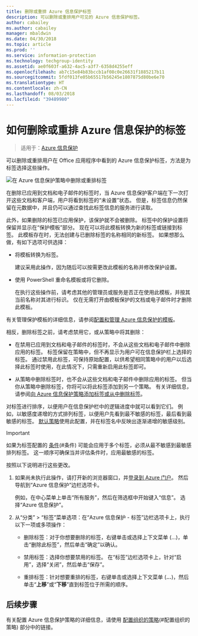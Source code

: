 ```yaml
---
title: 删除或重排 Azure 信息保护标签
description: 可以删除或重排用户可见的 Azure 信息保护标签。
author: cabailey
ms.author: cabailey
manager: mbaldwin
ms.date: 04/30/2018
ms.topic: article
ms.prod: ''
ms.service: information-protection
ms.technology: techgroup-identity
ms.assetid: ae0f603f-a632-4ac5-a3f7-6358d4255eff
ms.openlocfilehash: ab7c15e84b83bccb1af08c0e26631f1885217b11
ms.sourcegitcommit: 5fdf013fe05b65517b56245e1807875d80be6e70
ms.translationtype: HT
ms.contentlocale: zh-CN
ms.lasthandoff: 08/03/2018
ms.locfileid: "39489980"
---
```

# <a name="how-to-delete-or-reorder-a-label-for-azure-information-protection"></a>如何删除或重排 Azure 信息保护的标签

>适用于：[Azure 信息保护](https://azure.microsoft.com/pricing/details/information-protection)

可以删除或重排用户在 Office 应用程序中看到的 Azure 信息保护标签，方法是为标签选择这些操作。

![在 Azure 信息保护策略中删除或重排标签](./media/info-protect-contextmenu.png)

在删除已应用到文档和电子邮件的标签时，当 Azure 信息保护客户端在下一次打开这些文档和客户端，用户将看到标签的“未设置”状态。 但是，标签信息仍然保留在元数据中，并且仍可以通过查找此标签信息的服务进行读取。

此外，如果删除的标签已应用保护，该保护就不会被删除。 标签中的保护设置将保留并显示在“保护模板”部分。 现在可以将此模板转换为新的标签或链接到标签。 此模板存在时，无法创建与已删除标签的名称相同的新标签。 如果想那么做，有如下选项可供选择：

- 将模板转换为标签。 
    
    建议采用此操作，因为随后可以按需更改此模板的名称并修改保护设置。

- 使用 PowerShell 重命名模板或将它删除。
    
    在执行这些操作前，请考虑其他的管理员或服务是否正在使用此模板，并按其当前名称对其进行标识。 仅在无需打开由模板保护的文档或电子邮件时才删除此模板。

有关管理保护模板的详细信息，请参阅[配置和管理 Azure 信息保护的模板](configure-policy-templates.md)。

相反，删除标签之前，请考虑禁用它，或从策略中将其删除：
    
- 在禁用已应用到文档和电子邮件的标签时，不会从这些文档和电子邮件中删除应用的标签。 标签保留在策略中，但不再显示为用户可在信息保护栏上选择的标签。 通过禁用此标签，可保持原始配置，以供希望相同策略中的用户以后选择此标签时使用，在此情况下，只需重新启用此标签即可。

- 从策略中删除标签时，也不会从这些文档和电子邮件中删除应用的标签。 但当你从策略中删除标签，你将可以将此标签添加到另一个策略。 有关详细信息，请参阅[向 Azure 信息保护策略添加标签或从中删除标签](configure-policy-add-remove-label.md)。

对标签进行排序，以便用户在信息保护栏中的逻辑进度中就可以看到它们。 例如，以敏感度递增的方式排列标签，以便用户先看到最不敏感的标签，最后看到最敏感的标签。 [默认策略](configure-policy-default.md)使用此配置，并在标签名中反映出逐渐递增的敏感级别。

> [!IMPORTANT]
>如果为标签配置的 [条件](configure-policy-classification.md)(#条件) 可能会应用于多个标签，必须从最不敏感到最敏感排列标签。 这一顺序可确保当并评估条件时，应用最敏感的标签。


按照以下说明进行这些更改。

1. 如果尚未执行此操作，请打开新的浏览器窗口，并[登录到 Azure 门户](configure-policy.md#signing-in-to-the-azure-portal)。 然后导航到“Azure 信息保护”边栏选项卡。 
    
    例如，在中心菜单上单击“所有服务”，然后在筛选框中开始键入“信息”。 选择“Azure 信息保护”。

2. 从“分类” > “标签”菜单选项：在“Azure 信息保护 - 标签”边栏选项卡上，执行以下一项或多项操作： 

    - 删除标签：对于你想要删除的标签，右键单击或选择上下文菜单 (...)，单击“删除此标签”，然后单击“确定”以确认。 

    - 禁用标签：选择你想要禁用的标签。 在“标签”边栏选项卡上，针对“启用”，选择“关闭”，然后单击“保存”。

    - 重排标签：针对想要重排的标签，右键单击或选择上下文菜单 (**...**)，然后单击“**上移**”或“**下移**”直到标签位于所需的顺序。  

## <a name="next-steps"></a>后续步骤

有关配置 Azure 信息保护策略的详细信息，请使用 [配置组织的策略](configure-policy.md#configuring-your-organizations-policy)(#配置组织的策略) 部分中的链接。  


